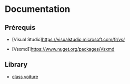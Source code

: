 # Documentation



## Prérequis
 * [Visual Studio]https://visualstudio.microsoft.com/fr/vs/

 * [Vsxmd]]https://www.nuget.org/packages/Vsxmd

 ## Library
 * [class voiture](Documentation/Voiture.cs)

